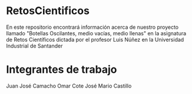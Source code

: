 # RetosCientificos
En este repositorio encontrará información acerca de nuestro proyecto llamado "Botellas Oscilantes, medio vacías, medio llenas" en la asignatura de Retos Científicos dictada por el profesor Luis Núñez en la Universidad Industrial de Santander

# Integrantes de trabajo
Juan José Camacho
Omar Cote
José Mario Castillo
